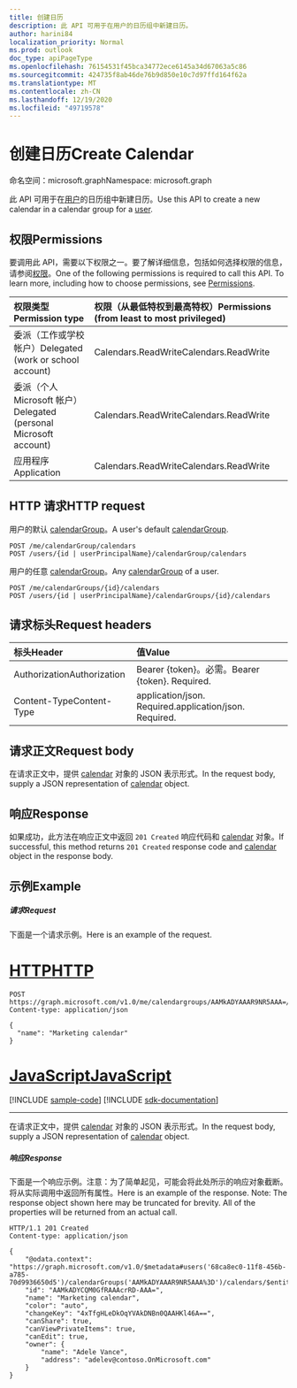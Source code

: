 ```yaml
---
title: 创建日历
description: 此 API 可用于在用户的日历组中新建日历。
author: harini84
localization_priority: Normal
ms.prod: outlook
doc_type: apiPageType
ms.openlocfilehash: 76154531f45bca34772ece6145a34d67063a5c86
ms.sourcegitcommit: 424735f8ab46de76b9d850e10c7d97ffd164f62a
ms.translationtype: MT
ms.contentlocale: zh-CN
ms.lasthandoff: 12/19/2020
ms.locfileid: "49719578"
---
```

# <a name="create-calendar"></a><span data-ttu-id="87e40-103">创建日历</span><span class="sxs-lookup"><span data-stu-id="87e40-103">Create Calendar</span></span>

<span data-ttu-id="87e40-104">命名空间：microsoft.graph</span><span class="sxs-lookup"><span data-stu-id="87e40-104">Namespace: microsoft.graph</span></span>

<span data-ttu-id="87e40-105">此 API 可用于在[用户](../resources/user.md)的日历组中新建日历。</span><span class="sxs-lookup"><span data-stu-id="87e40-105">Use this API to create a new calendar in a calendar group for a [user](../resources/user.md).</span></span>

## <a name="permissions"></a><span data-ttu-id="87e40-106">权限</span><span class="sxs-lookup"><span data-stu-id="87e40-106">Permissions</span></span>

<span data-ttu-id="87e40-p101">要调用此 API，需要以下权限之一。要了解详细信息，包括如何选择权限的信息，请参阅[权限](/graph/permissions-reference)。</span><span class="sxs-lookup"><span data-stu-id="87e40-p101">One of the following permissions is required to call this API. To learn more, including how to choose permissions, see [Permissions](/graph/permissions-reference).</span></span>

| <span data-ttu-id="87e40-109">权限类型</span><span class="sxs-lookup"><span data-stu-id="87e40-109">Permission type</span></span>                        | <span data-ttu-id="87e40-110">权限（从最低特权到最高特权）</span><span class="sxs-lookup"><span data-stu-id="87e40-110">Permissions (from least to most privileged)</span></span> |
| :------------------------------------- | :------------------------------------------ |
| <span data-ttu-id="87e40-111">委派（工作或学校帐户）</span><span class="sxs-lookup"><span data-stu-id="87e40-111">Delegated (work or school account)</span></span>     | <span data-ttu-id="87e40-112">Calendars.ReadWrite</span><span class="sxs-lookup"><span data-stu-id="87e40-112">Calendars.ReadWrite</span></span>                         |
| <span data-ttu-id="87e40-113">委派（个人 Microsoft 帐户）</span><span class="sxs-lookup"><span data-stu-id="87e40-113">Delegated (personal Microsoft account)</span></span> | <span data-ttu-id="87e40-114">Calendars.ReadWrite</span><span class="sxs-lookup"><span data-stu-id="87e40-114">Calendars.ReadWrite</span></span>                         |
| <span data-ttu-id="87e40-115">应用程序</span><span class="sxs-lookup"><span data-stu-id="87e40-115">Application</span></span>                            | <span data-ttu-id="87e40-116">Calendars.ReadWrite</span><span class="sxs-lookup"><span data-stu-id="87e40-116">Calendars.ReadWrite</span></span>                         |

## <a name="http-request"></a><span data-ttu-id="87e40-117">HTTP 请求</span><span class="sxs-lookup"><span data-stu-id="87e40-117">HTTP request</span></span>

<!-- { "blockType": "ignored" } -->

<span data-ttu-id="87e40-118">用户的默认 [calendarGroup](../resources/calendargroup.md)。</span><span class="sxs-lookup"><span data-stu-id="87e40-118">A user's default [calendarGroup](../resources/calendargroup.md).</span></span>

```http
POST /me/calendarGroup/calendars
POST /users/{id | userPrincipalName}/calendarGroup/calendars
```

<span data-ttu-id="87e40-119">用户的任意 [calendarGroup](../resources/calendargroup.md)。</span><span class="sxs-lookup"><span data-stu-id="87e40-119">Any [calendarGroup](../resources/calendargroup.md) of a user.</span></span>

```http
POST /me/calendarGroups/{id}/calendars
POST /users/{id | userPrincipalName}/calendarGroups/{id}/calendars
```

## <a name="request-headers"></a><span data-ttu-id="87e40-120">请求标头</span><span class="sxs-lookup"><span data-stu-id="87e40-120">Request headers</span></span>

| <span data-ttu-id="87e40-121">标头</span><span class="sxs-lookup"><span data-stu-id="87e40-121">Header</span></span>        | <span data-ttu-id="87e40-122">值</span><span class="sxs-lookup"><span data-stu-id="87e40-122">Value</span></span>                       |
| :------------ | :-------------------------- |
| <span data-ttu-id="87e40-123">Authorization</span><span class="sxs-lookup"><span data-stu-id="87e40-123">Authorization</span></span> | <span data-ttu-id="87e40-p102">Bearer {token}。必需。</span><span class="sxs-lookup"><span data-stu-id="87e40-p102">Bearer {token}. Required.</span></span>   |
| <span data-ttu-id="87e40-126">Content-Type</span><span class="sxs-lookup"><span data-stu-id="87e40-126">Content-Type</span></span>  | <span data-ttu-id="87e40-p103">application/json. Required.</span><span class="sxs-lookup"><span data-stu-id="87e40-p103">application/json. Required.</span></span> |

## <a name="request-body"></a><span data-ttu-id="87e40-129">请求正文</span><span class="sxs-lookup"><span data-stu-id="87e40-129">Request body</span></span>

<span data-ttu-id="87e40-130">在请求正文中，提供 [calendar](../resources/calendar.md) 对象的 JSON 表示形式。</span><span class="sxs-lookup"><span data-stu-id="87e40-130">In the request body, supply a JSON representation of [calendar](../resources/calendar.md) object.</span></span>

## <a name="response"></a><span data-ttu-id="87e40-131">响应</span><span class="sxs-lookup"><span data-stu-id="87e40-131">Response</span></span>

<span data-ttu-id="87e40-132">如果成功，此方法在响应正文中返回 `201 Created` 响应代码和 [calendar](../resources/calendar.md) 对象。</span><span class="sxs-lookup"><span data-stu-id="87e40-132">If successful, this method returns `201 Created` response code and [calendar](../resources/calendar.md) object in the response body.</span></span>

## <a name="example"></a><span data-ttu-id="87e40-133">示例</span><span class="sxs-lookup"><span data-stu-id="87e40-133">Example</span></span>

##### <a name="request"></a><span data-ttu-id="87e40-134">请求</span><span class="sxs-lookup"><span data-stu-id="87e40-134">Request</span></span>

<span data-ttu-id="87e40-135">下面是一个请求示例。</span><span class="sxs-lookup"><span data-stu-id="87e40-135">Here is an example of the request.</span></span>


# <a name="http"></a>[<span data-ttu-id="87e40-136">HTTP</span><span class="sxs-lookup"><span data-stu-id="87e40-136">HTTP</span></span>](#tab/http)
<!-- {
  "blockType": "request",
  "sampleKeys": ["AAMkADYAAAR9NR5AAA="],
  "name": "create_calendar_from_calendargroup"
}-->

```http
POST https://graph.microsoft.com/v1.0/me/calendargroups/AAMkADYAAAR9NR5AAA=/calendars
Content-type: application/json

{
  "name": "Marketing calendar"
}
```
# <a name="javascript"></a>[<span data-ttu-id="87e40-137">JavaScript</span><span class="sxs-lookup"><span data-stu-id="87e40-137">JavaScript</span></span>](#tab/javascript)
[!INCLUDE [sample-code](../includes/snippets/javascript/create-calendar-from-calendargroup-javascript-snippets.md)]
[!INCLUDE [sdk-documentation](../includes/snippets/snippets-sdk-documentation-link.md)]

---


<span data-ttu-id="87e40-138">在请求正文中，提供 [calendar](../resources/calendar.md) 对象的 JSON 表示形式。</span><span class="sxs-lookup"><span data-stu-id="87e40-138">In the request body, supply a JSON representation of [calendar](../resources/calendar.md) object.</span></span>

##### <a name="response"></a><span data-ttu-id="87e40-139">响应</span><span class="sxs-lookup"><span data-stu-id="87e40-139">Response</span></span>

<span data-ttu-id="87e40-p104">下面是一个响应示例。注意：为了简单起见，可能会将此处所示的响应对象截断。将从实际调用中返回所有属性。</span><span class="sxs-lookup"><span data-stu-id="87e40-p104">Here is an example of the response. Note: The response object shown here may be truncated for brevity. All of the properties will be returned from an actual call.</span></span>

<!-- {
  "blockType": "response",
  "truncated": true,
  "@odata.type": "microsoft.graph.calendar"
} -->

```http
HTTP/1.1 201 Created
Content-type: application/json

{
    "@odata.context": "https://graph.microsoft.com/v1.0/$metadata#users('68ca8ec0-11f8-456b-a785-70d9936650d5')/calendarGroups('AAMkADYAAAR9NR5AAA%3D')/calendars/$entity",
    "id": "AAMkADYCQM0GfRAAAcrRD-AAA=",
    "name": "Marketing calendar",
    "color": "auto",
    "changeKey": "4xTfgHLeDkOqYVAkDNBn0QAAHKl46A==",
    "canShare": true,
    "canViewPrivateItems": true,
    "canEdit": true,
    "owner": {
        "name": "Adele Vance",
        "address": "adelev@contoso.OnMicrosoft.com"
    }
}
```

<!-- uuid: 8fcb5dbc-d5aa-4681-8e31-b001d5168d79
2015-10-25 14:57:30 UTC -->

<!-- {
  "type": "#page.annotation",
  "description": "Create Calendar",
  "keywords": "",
  "section": "documentation",
  "tocPath": "",
  "suppressions": [
  ]
}-->

